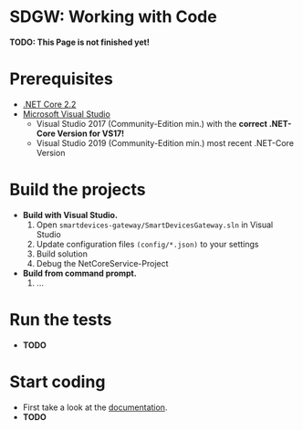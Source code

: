 # SDGW: Working with Code

__TODO: This Page is not finished yet!__

# Prerequisites
* [.NET Core 2.2](https://dotnet.microsoft.com/download/dotnet-core/2.2)
* [Microsoft Visual Studio](https://visualstudio.microsoft.com/vs/)
  * Visual Studio 2017 (Community-Edition min.) with the __correct .NET-Core Version for VS17!__
  * Visual Studio 2019 (Community-Edition min.) most recent .NET-Core Version

# Build the projects
* **Build with Visual Studio.** 
   1. Open `smartdevices-gateway/SmartDevicesGateway.sln` in Visual Studio
   2. Update configuration files `(config/*.json)` to your settings
   3. Build solution
   4. Debug the NetCoreService-Project
* **Build from command prompt.** 
   1. ...

# Run the tests
* __TODO__

# Start coding
* First take a look at the [documentation](documentation-app.md). 
* __TODO__
